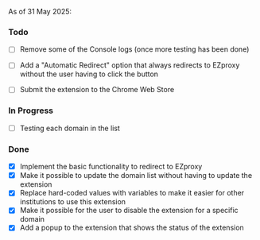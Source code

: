 As of 31 May 2025:

### Todo
- [ ] Remove some of the Console logs (once more testing has been done)
- [ ] Add a "Automatic Redirect" option that always redirects to EZproxy without the user having to click the button
- [ ] Submit the extension to the Chrome Web Store 


### In Progress
 - [ ] Testing each domain in the list


### Done
- [x] Implement the basic functionality to redirect to EZproxy
- [x] Make it possible to update the domain list without having to update the extension
- [x] Replace hard-coded values with variables to make it easier for other institutions to use this extension
- [x] Make it possible for the user to disable the extension for a specific domain
- [x] Add a popup to the extension that shows the status of the extension
